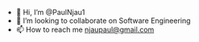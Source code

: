 - 👋 Hi, I’m @PaulNjau1
- 💞️ I’m looking to collaborate on Software Engineering 
- 📫 How to reach me njaupaul@gmail.com

<!---
PaulNjau1/PaulNjau1 is a ✨ special ✨ repository because its `README.md` (this file) appears on your GitHub profile.
You can click the Preview link to take a look at your changes.
--->

